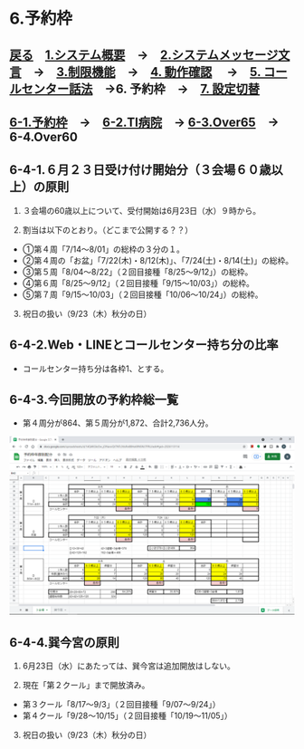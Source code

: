# 6.予約枠  
## [戻る](https://github.com/78tch/VaccineYoyaku)　[1.システム概要](https://github.com/78tch/VaccineYoyaku/blob/main/1About/1-1About.md)　→　[2.システムメッセージ文言](https://github.com/78tch/VaccineYoyaku/blob/main/2SystemMessage/2-0Messages.md)　→　[3.制限機能](https://github.com/78tch/VaccineYoyaku/blob/main/3Limit/3-1Limit.md)　→　[4. 動作確認](https://github.com/78tch/VaccineYoyaku/blob/main/4Check/4-1Check.md) 　→　[5. コールセンター話法](https://github.com/78tch/VaccineYoyaku/blob/main/5Callcenter/5-1Callcenter.md)　→6. 予約枠　→　[7. 設定切替](https://github.com/78tch/VaccineYoyaku/blob/main/7Operation/7-1Operation.md)  
## [6-1.予約枠](https://github.com/78tch/VaccineYoyaku/blob/main/6Timetable/6-1Timetable.md)　→　[6-2.TI病院](https://github.com/78tch/VaccineYoyaku/blob/main/6Timetable/6-2TIHP.md)　→ [6-3.Over65](https://github.com/78tch/VaccineYoyaku/blob/main/6Timetable/6-4Over60.md)　→　6-4.Over60  

## 6-4-1.６月２３日受け付け開始分（３会場６０歳以上）の原則  
1. ３会場の60歳以上について、受付開始は6月23日（水）９時から。  

2. 割当は以下のとおり。（どこまで公開する？？）
* ①第４周「7/14〜8/01」の総枠の３分の１。  
* ②第４周の「お盆」「7/22(木)・8/12(木)」、「7/24(土)・8/14(土)」の総枠。  
* ③第５周「8/04〜8/22」（２回目接種「8/25〜9/12」）の総枠。
* ④第６周「8/25〜9/12」（２回目接種「9/15〜10/03」）の総枠。
* ⑤第７周「9/15〜10/03」（２回目接種「10/06～10/24」）の総枠。
3. 祝日の扱い（9/23（木）秋分の日）

## 6-4-2.Web・LINEとコールセンター持ち分の比率
* コールセンター持ち分は各枠1、とする。

## 6-4-3.今回開放の予約枠総一覧
* 第４周分が864、第５周分が1,872、合計2,736人分。

<img src="data\20210623\Center1.png" alt="image">  


## 6-4-4.巽今宮の原則
1. 6月23日（水）にあたっては、巽今宮は追加開放はしない。

2. 現在「第２クール」まで開放済み。
* 第３クール「8/17～9/3」（２回目接種「9/07〜9/24」）
* 第４クール「9/28～10/15」（２回目接種「10/19〜11/05」）

3. 祝日の扱い（9/23（木）秋分の日）


